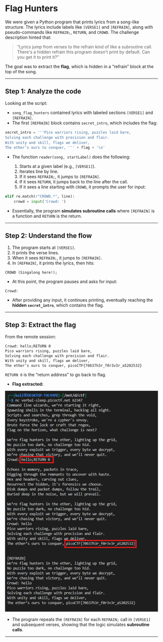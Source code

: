 # **Flag Hunters**

We were given a Python program that prints lyrics from a song-like structure. The lyrics include labels like `[VERSE1]` and `[REFRAIN]`, along with pseudo-commands like `REFRAIN;`, `RETURN`, and `CROWD`. The challenge description hinted that:

> “Lyrics jump from verses to the refrain kind of like a subroutine call. There's a hidden refrain this program doesn't print by default. Can you get it to print it?”

The goal was to extract the **flag**, which is hidden in a “refrain” block at the top of the song.

---

## **Step 1: Analyze the code**

Looking at the script:

* `song_flag_hunters` contained lyrics with labeled sections `[VERSE1]` and `[REFRAIN]`.
* The first `[REFRAIN]` block contains `secret_intro`, which includes the flag:

```python
secret_intro = '''Pico warriors rising, puzzles laid bare,
Solving each challenge with precision and flair.
With unity and skill, flags we deliver,
The ether’s ours to conquer, ''' + flag + '\n'
```

* The function `reader(song, startLabel)` does the following:

  1. Starts at a given label (e.g., `[VERSE1]`).
  2. Iterates line by line.
  3. If it sees `REFRAIN;`, it jumps to `[REFRAIN]`.
  4. If it sees `RETURN`, it jumps back to the line after the call.
  5. If it sees a line starting with `CROWD`, it prompts the user for input:

```python
elif re.match(r"CROWD.*", line):
    crowd = input('Crowd: ')
```

* Essentially, the program **simulates subroutine calls** where `[REFRAIN]` is a function and `RETURN` is the return.

---

## **Step 2: Understand the flow**

1. The program starts at `[VERSE1]`.
2. It prints the verse lines.
3. When it sees `REFRAIN;`, it jumps to `[REFRAIN]`.
4. In `[REFRAIN]`, it prints the lyrics, then hits:

```text
CROWD (Singalong here!);
```

* At this point, the program pauses and asks for input:

```
Crowd: 
```

* After providing any input, it continues printing, eventually reaching the **hidden `secret_intro`**, which contains the flag.

---

## **Step 3: Extract the flag**

From the remote session:

```
Crowd: hello;RETURN 0
Pico warriors rising, puzzles laid bare,
Solving each challenge with precision and flair.
With unity and skill, flags we deliver,
The ether’s ours to conquer, picoCTF{70637h3r_f0r3v3r_a5202532}
```

`RETURN 0` is the “return address” to go back to flag.


* **Flag extracted:**

![resut](./img/result.png)

* The program repeats the `[REFRAIN]` for each `REFRAIN;` call in `[VERSE1]` and subsequent verses, showing that the logic simulates **subroutine calls**.

---